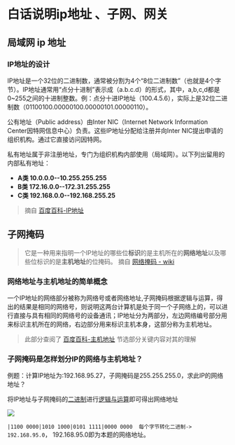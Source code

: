 # 白话说明ip地址 、子网、网关


## 局域网 ip 地址

### IP地址的设计

IP地址是一个32位的二进制数，通常被分割为4个“8位二进制数”（也就是4个字节）。IP地址通常用“点分十进制”表示成（a.b.c.d）的形式，其中，a,b,c,d都是0~255之间的十进制整数。例：点分十进IP地址（100.4.5.6），实际上是32位二进制数（01100100.00000100.00000101.00000110）。

公有地址（Public address）由Inter NIC（Internet Network Information Center因特网信息中心）负责。这些IP地址分配给注册并向Inter NIC提出申请的组织机构。通过它直接访问因特网。

私有地址属于非注册地址，专门为组织机构内部使用（局域网）。以下列出留用的内部私有地址：
* **A类 10.0.0.0--10.255.255.255**
* **B类 172.16.0.0--172.31.255.255**
* **C类 192.168.0.0--192.168.255.25**

> 摘自 [百度百科-IP地址](https://baike.baidu.com/item/IP%E5%9C%B0%E5%9D%80#4_8)


## 子网掩码

> 它是一种用来指明一个IP地址的哪些位**标识**的是主机所在的**网络地址**以及哪些位标识的是**主机地址**的位掩码。 摘自 [网络掩码 - wiki](https://zh.wikipedia.org/wiki/%E5%AD%90%E7%BD%91#%E7%BD%91%E7%BB%9C%E6%8E%A9%E7%A0%81)

### 网络地址与主机地址的简单概念

一个IP地址的网络部分被称为网络号或者网络地址,子网掩码根据逻辑与运算，得出的结果是相同的网络号，则说明这两台计算机是处于同一个子网络上的，可以进行直接与具有相同的网络号的设备通讯；IP地址分为两部分，左边网络编号部分用来标识主机所在的网络，右边部分用来标识主机本身，这部分称为主机地址。

> 此部分查阅了 [百度百科-主机地址](https://baike.baidu.com/item/%E4%B8%BB%E6%9C%BA%E5%9C%B0%E5%9D%80) 节选部分关键内容对其的理解

### 子网掩码是怎样划分IP的网络与主机地址？


例题：计算IP地址为:192.168.95.27，子网掩码是255.255.255.0，求此IP的网络地址？

将IP地址与子网掩码的[二进制](https://zh.wikihow.com/%E4%BB%8E%E5%8D%81%E8%BF%9B%E5%88%B6%E8%BD%AC%E6%8D%A2%E4%B8%BA%E4%BA%8C%E8%BF%9B%E5%88%B6)进行[逻辑与运算](https://baike.baidu.com/item/%E9%80%BB%E8%BE%91%E4%B8%8E)即可得出网络地址

![](https://i.postimg.cc/7YyVF3vM/Snipaste-2019-07-13-01-27-45.png)

`|1100 0000|‭1010 1000‬|‭0101 1111‬|0000 0000  每个字节转化二进制->  192.168.95.0`， 192.168.95.0即为本题的网络地址。



